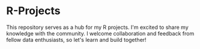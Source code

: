 # R-Projects
This repository serves as a hub for my R projects. I'm excited to share my knowledge with the community. I welcome collaboration and feedback from fellow data enthusiasts, so let's learn and build together!
